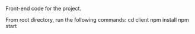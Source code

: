 Front-end code for the project.

From root directory, run the following commands:
    cd client
    npm install
    npm start